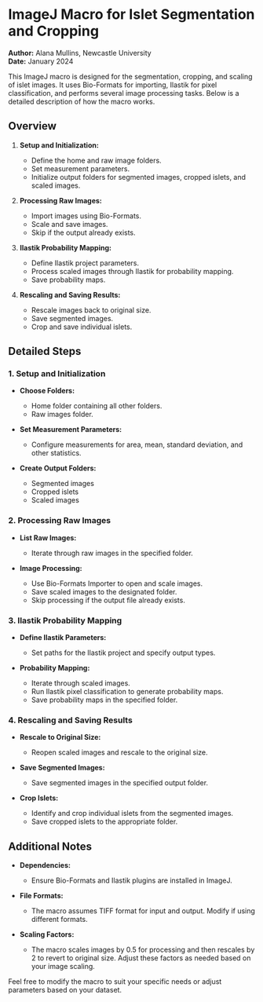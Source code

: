 # ImageJ Macro for Islet Segmentation and Cropping

**Author:** Alana Mullins, Newcastle University  
**Date:** January 2024  

This ImageJ macro is designed for the segmentation, cropping, and scaling of islet images. It uses Bio-Formats for importing, Ilastik for pixel classification, and performs several image processing tasks. Below is a detailed description of how the macro works.

## Overview

1. **Setup and Initialization:**
   - Define the home and raw image folders.
   - Set measurement parameters.
   - Initialize output folders for segmented images, cropped islets, and scaled images.

2. **Processing Raw Images:**
   - Import images using Bio-Formats.
   - Scale and save images.
   - Skip if the output already exists.

3. **Ilastik Probability Mapping:**
   - Define Ilastik project parameters.
   - Process scaled images through Ilastik for probability mapping.
   - Save probability maps.

4. **Rescaling and Saving Results:**
   - Rescale images back to original size.
   - Save segmented images.
   - Crop and save individual islets.

## Detailed Steps

### 1. Setup and Initialization

- **Choose Folders:**
  - Home folder containing all other folders.
  - Raw images folder.

- **Set Measurement Parameters:**
  - Configure measurements for area, mean, standard deviation, and other statistics.

- **Create Output Folders:**
  - Segmented images
  - Cropped islets
  - Scaled images

### 2. Processing Raw Images

- **List Raw Images:**
  - Iterate through raw images in the specified folder.

- **Image Processing:**
  - Use Bio-Formats Importer to open and scale images.
  - Save scaled images to the designated folder.
  - Skip processing if the output file already exists.

### 3. Ilastik Probability Mapping

- **Define Ilastik Parameters:**
  - Set paths for the Ilastik project and specify output types.

- **Probability Mapping:**
  - Iterate through scaled images.
  - Run Ilastik pixel classification to generate probability maps.
  - Save probability maps in the specified folder.

### 4. Rescaling and Saving Results

- **Rescale to Original Size:**
  - Reopen scaled images and rescale to the original size.

- **Save Segmented Images:**
  - Save segmented images in the specified output folder.

- **Crop Islets:**
  - Identify and crop individual islets from the segmented images.
  - Save cropped islets to the appropriate folder.

## Additional Notes

- **Dependencies:**
  - Ensure Bio-Formats and Ilastik plugins are installed in ImageJ.

- **File Formats:**
  - The macro assumes TIFF format for input and output. Modify if using different formats.

- **Scaling Factors:**
  - The macro scales images by 0.5 for processing and then rescales by 2 to revert to original size. Adjust these factors as needed based on your image scaling.

Feel free to modify the macro to suit your specific needs or adjust parameters based on your dataset.
